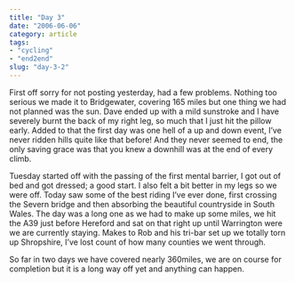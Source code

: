 ```yaml
---
title: "Day 3"
date: "2006-06-06"
category: article
tags:
- "cycling"
- "end2end"
slug: "day-3-2"
---
```


First off sorry for not posting yesterday, had a few problems. Nothing too serious we made it to Bridgewater, covering 165 miles but one thing we had not planned was the sun. Dave ended up with a mild sunstroke and I have severely burnt the back of my right leg, so much that I just hit the pillow early. Added to that the first day was one hell of a up and down event, I’ve never ridden hills quite like that before! And they never seemed to end, the only saving grace was that you knew a downhill was at the end of every climb.

Tuesday started off with the passing of the first mental barrier, I got out of bed and got dressed; a good start. I also felt a bit better in my legs so we were off. Today saw some of the best riding I’ve ever done, first crossing the Severn bridge and then absorbing the beautiful countryside in South Wales. The day was a long one as we had to make up some miles, we hit the A39 just before Hereford and sat on that right up until Warrington were we are currently staying. Makes to Rob and his tri-bar set up we totally torn up Shropshire, I’ve lost count of how many counties we went through.

So far in two days we have covered nearly 360miles, we are on course for completion but it is a long way off yet and anything can happen.
